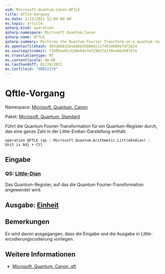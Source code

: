 ```yaml
---
uid: Microsoft.Quantum.Canon.QFTLE
title: Qftle-Vorgang
ms.date: 1/23/2021 12:00:00 AM
ms.topic: article
qsharp.kind: operation
qsharp.namespace: Microsoft.Quantum.Canon
qsharp.name: QFTLE
qsharp.summary: Performs the Quantum Fourier Transform on a quantum register containing an integer in the little-endian representation.
ms.openlocfilehash: 893366833e5bd6b358884c11f4534609efd72d24
ms.sourcegitcommit: 71605ea9cc630e84e7ef29027e1f0ea06299747e
ms.translationtype: MT
ms.contentlocale: de-DE
ms.lasthandoff: 01/26/2021
ms.locfileid: "98852279"
---
```

# <a name="qftle-operation"></a>Qftle-Vorgang

Namespace: [Microsoft. Quantum. Canon](xref:Microsoft.Quantum.Canon)

Paket: [Microsoft. Quantum. Standard](https://nuget.org/packages/Microsoft.Quantum.Standard)


Führt die Quantum Fourier-Transformation für ein Quantum-Register durch, das eine ganze Zahl in der Little-Endian-Darstellung enthält.

```qsharp
operation QFTLE (qs : Microsoft.Quantum.Arithmetic.LittleEndian) : Unit is Adj + Ctl
```


## <a name="input"></a>Eingabe

### <a name="qs--littleendian"></a>QS: [Little-Dian](xref:Microsoft.Quantum.Arithmetic.LittleEndian)

Das Quantum-Register, auf das die Quantum Fourier-Transformation angewendet wird.



## <a name="output--unit"></a>Ausgabe: [Einheit](xref:microsoft.quantum.lang-ref.unit)



## <a name="remarks"></a>Bemerkungen

Es wird davon ausgegangen, dass die Eingabe und die Ausgabe in Little-ercodierungscodierung vorliegen.

## <a name="see-also"></a>Weitere Informationen

- [Microsoft. Quantum. Canon. qft](xref:Microsoft.Quantum.Canon.QFT)